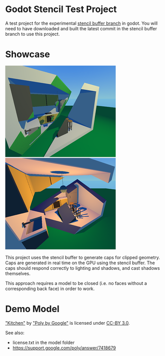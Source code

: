 # Godot Stencil Test Project
A test project for the experimental [stencil buffer branch](https://github.com/MillionOstrich/godot/tree/stencil-test) in godot. You will need to have downloaded and built the latest commit in the stencil buffer branch to use this project.

# Showcase

![Spot Light](Screenshot/spot_light.png "Spot Light") ![Point Light](Screenshot/point_light.png "Point Light")

This project uses the stencil buffer to generate caps for clipped geometry. Caps are generated in real time on the GPU using the stencil buffer. The caps should respond correctly to lighting and shadows, and cast shadows themselves.

This approach requires a model to be closed (i.e. no faces without a corresponding back face) in order to work.

# Demo Model

["Kitchen"](https://poly.google.com/view/b90F1JhGrA4) by ["Poly by Google"](https://poly.google.com/user/4aEd8rQgKu2) is licensed under [CC-BY 3.0](https://creativecommons.org/licenses/by/3.0). 
 
 See also:
 - license.txt in the model folder
 - https://support.google.com/poly/answer/7418679